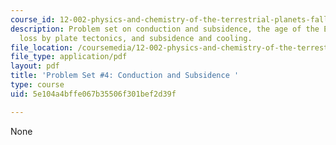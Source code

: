 ```yaml
---
course_id: 12-002-physics-and-chemistry-of-the-terrestrial-planets-fall-2008
description: Problem set on conduction and subsidence, the age of the Earth, heat
  loss by plate tectonics, and subsidence and cooling.
file_location: /coursemedia/12-002-physics-and-chemistry-of-the-terrestrial-planets-fall-2008/5e104a4bffe067b35506f301bef2d39f_MIT12_002f08_ps04.pdf
file_type: application/pdf
layout: pdf
title: 'Problem Set #4: Conduction and Subsidence '
type: course
uid: 5e104a4bffe067b35506f301bef2d39f

---
```

None